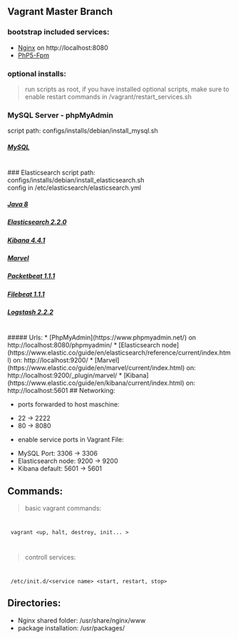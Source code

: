 ## Vagrant Master Branch

### bootstrap included services:
  - [Nginx](http://nginx.org/) on http://localhost:8080
  - [PhP5-Fpm](http://php-fpm.org/)

### optional installs:

>run scripts as root, if you have installed optional scripts,
make sure to enable restart commands in /vagrant/restart_services.sh


### MySQL Server - phpMyAdmin
script path: configs/installs/debian/install_mysql.sh

 ##### [MySQL](https://www.mysql.de/)
<br>
### Elasticsearch
script path: configs/installs/debian/install_elasticsearch.sh
<br>config in /etc/elasticsearch/elasticsearch.yml

##### [Java 8](http://www.oracle.com/technetwork/java/javase/overview/java8-2100321.html)
##### [Elasticsearch 2.2.0](https://www.elastic.co/products/elasticsearch)
##### [Kibana 4.4.1](https://www.elastic.co/products/kibana)
##### [Marvel](https://www.elastic.co/products/marvel)
##### [Packetbeat 1.1.1](https://www.elastic.co/products/beats)
##### [Filebeat 1.1.1](https://www.elastic.co/products/beats)
##### [Logstash 2.2.2](https://www.elastic.co/products/logstash)

<br>
##### Urls:
* [PhpMyAdmin](https://www.phpmyadmin.net/) on http://localhost:8080/phpmyadmin/
* [Elasticsearch node](https://www.elastic.co/guide/en/elasticsearch/reference/current/index.html) on: http://localhost:9200/
* [Marvel](https://www.elastic.co/guide/en/marvel/current/index.html) on: http://localhost:9200/_plugin/marvel/
* [Kibana](https://www.elastic.co/guide/en/kibana/current/index.html) on: http://localhost:5601
## Networking:

* ports forwarded to host maschine:
+ 22 -> 2222
+ 80 -> 8080

* enable service ports in Vagrant File:
+ MySQL Port: 3306 -> 3306
+ Elasticsearch node: 9200 -> 9200
+ Kibana default: 5601 -> 5601

## Commands:

> basic vagrant commands:
#
     vagrant <up, halt, destroy, init... >
 #
 > controll services:
  #
     /etc/init.d/<service name> <start, restart, stop>

## Directories:

 - Nginx shared folder: /usr/share/nginx/www
 - package installation: /usr/packages/
